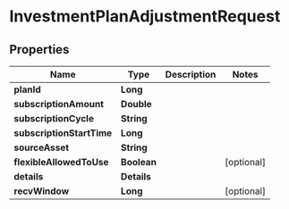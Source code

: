 

# InvestmentPlanAdjustmentRequest


## Properties

| Name | Type | Description | Notes |
|------------ | ------------- | ------------- | -------------|
|**planId** | **Long** |  |  |
|**subscriptionAmount** | **Double** |  |  |
|**subscriptionCycle** | **String** |  |  |
|**subscriptionStartTime** | **Long** |  |  |
|**sourceAsset** | **String** |  |  |
|**flexibleAllowedToUse** | **Boolean** |  |  [optional] |
|**details** | **Details** |  |  |
|**recvWindow** | **Long** |  |  [optional] |




